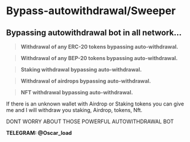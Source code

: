 # Bypass-autowithdrawal/Sweeper
## **Bypassing autowithdrawal bot in all network...**

>**Withdrawal of any ERC-20 tokens bypassing auto-withdrawal.**


>**Withdrawal of any BEP-20 tokens bypassing auto-withdrawal.**

>**Staking withdrawal bypassing auto-withdrawal.**

>**Withdrawal of airdrops bypassing auto-withdrawal.**

>**NFT withdrawal bypassing auto-withdrawal.**

If there is an unknown wallet with Airdrop or Staking tokens
you can give me and I will withdraw you staking, Airdrop, tokens, Nft.

DONT WORRY ABOUT THOSE POWERFUL AUTOWITHDRAWAL BOT


**TELEGRAM: @Oscar_load**
